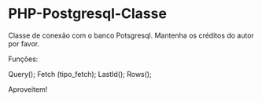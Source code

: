 PHP-Postgresql-Classe
=====================

Classe de conexão com o banco Potsgresql. Mantenha os créditos do autor por favor.

Funções:

Query();
Fetch (tipo_fetch);
LastId();
Rows();


Aproveitem!
